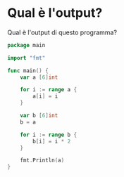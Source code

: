 # Qual è l'output?

Qual è l'output di questo programma?

```go
package main

import "fmt"

func main() {
	var a [6]int

	for i := range a {
		a[i] = i
	}

	var b [6]int
	b = a

	for i := range b {
		b[i] = i * 2
	}

	fmt.Println(a)
}
```